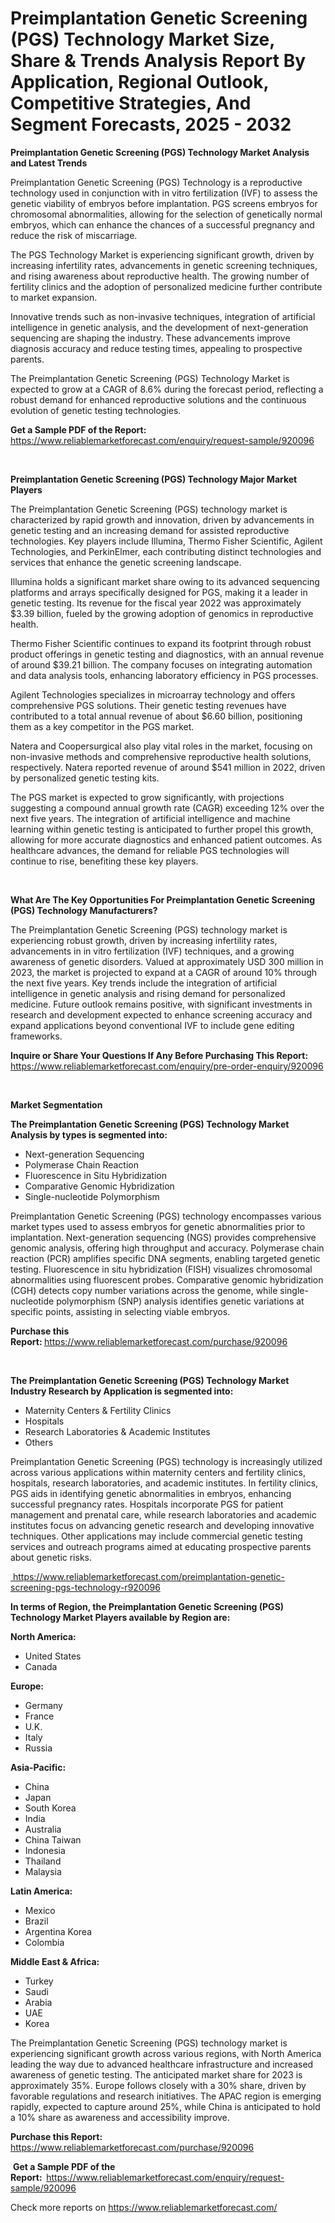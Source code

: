 <p><h1>Preimplantation Genetic Screening (PGS) Technology Market Size, Share & Trends Analysis Report By Application, Regional Outlook, Competitive Strategies, And Segment Forecasts, 2025 - 2032</h1></p><p><strong>Preimplantation Genetic Screening (PGS) Technology Market Analysis and Latest Trends</strong></p>
<p><p>Preimplantation Genetic Screening (PGS) Technology is a reproductive technology used in conjunction with in vitro fertilization (IVF) to assess the genetic viability of embryos before implantation. PGS screens embryos for chromosomal abnormalities, allowing for the selection of genetically normal embryos, which can enhance the chances of a successful pregnancy and reduce the risk of miscarriage.</p><p>The PGS Technology Market is experiencing significant growth, driven by increasing infertility rates, advancements in genetic screening techniques, and rising awareness about reproductive health. The growing number of fertility clinics and the adoption of personalized medicine further contribute to market expansion.  </p><p>Innovative trends such as non-invasive techniques, integration of artificial intelligence in genetic analysis, and the development of next-generation sequencing are shaping the industry. These advancements improve diagnosis accuracy and reduce testing times, appealing to prospective parents. </p><p>The Preimplantation Genetic Screening (PGS) Technology Market is expected to grow at a CAGR of 8.6% during the forecast period, reflecting a robust demand for enhanced reproductive solutions and the continuous evolution of genetic testing technologies.</p></p>
<p><strong>Get a Sample PDF of the Report:&nbsp;</strong> <a href="https://www.reliablemarketforecast.com/enquiry/request-sample/920096?utm_campaign=1105&utm_medium=2&utm_source=Github&utm_content=ia&utm_term=03032025&utm_id=preimplantation-genetic-screening-pgs-technology">https://www.reliablemarketforecast.com/enquiry/request-sample/920096</a></p>
<p>&nbsp;</p>
<p><strong>Preimplantation Genetic Screening (PGS) Technology Major Market Players</strong></p>
<p><p>The Preimplantation Genetic Screening (PGS) technology market is characterized by rapid growth and innovation, driven by advancements in genetic testing and an increasing demand for assisted reproductive technologies. Key players include Illumina, Thermo Fisher Scientific, Agilent Technologies, and PerkinElmer, each contributing distinct technologies and services that enhance the genetic screening landscape.</p><p>Illumina holds a significant market share owing to its advanced sequencing platforms and arrays specifically designed for PGS, making it a leader in genetic testing. Its revenue for the fiscal year 2022 was approximately $3.39 billion, fueled by the growing adoption of genomics in reproductive health.</p><p>Thermo Fisher Scientific continues to expand its footprint through robust product offerings in genetic testing and diagnostics, with an annual revenue of around $39.21 billion. The company focuses on integrating automation and data analysis tools, enhancing laboratory efficiency in PGS processes.</p><p>Agilent Technologies specializes in microarray technology and offers comprehensive PGS solutions. Their genetic testing revenues have contributed to a total annual revenue of about $6.60 billion, positioning them as a key competitor in the PGS market.</p><p>Natera and Coopersurgical also play vital roles in the market, focusing on non-invasive methods and comprehensive reproductive health solutions, respectively. Natera reported revenue of around $541 million in 2022, driven by personalized genetic testing kits.</p><p>The PGS market is expected to grow significantly, with projections suggesting a compound annual growth rate (CAGR) exceeding 12% over the next five years. The integration of artificial intelligence and machine learning within genetic testing is anticipated to further propel this growth, allowing for more accurate diagnostics and enhanced patient outcomes. As healthcare advances, the demand for reliable PGS technologies will continue to rise, benefiting these key players.</p></p>
<p>&nbsp;</p>
<p><strong>What Are The Key Opportunities For Preimplantation Genetic Screening (PGS) Technology Manufacturers?</strong></p>
<p><p>The Preimplantation Genetic Screening (PGS) technology market is experiencing robust growth, driven by increasing infertility rates, advancements in in vitro fertilization (IVF) techniques, and a growing awareness of genetic disorders. Valued at approximately USD 300 million in 2023, the market is projected to expand at a CAGR of around 10% through the next five years. Key trends include the integration of artificial intelligence in genetic analysis and rising demand for personalized medicine. Future outlook remains positive, with significant investments in research and development expected to enhance screening accuracy and expand applications beyond conventional IVF to include gene editing frameworks.</p></p>
<p><strong>Inquire or Share Your Questions If Any Before Purchasing This Report:</strong> <a href="https://www.reliablemarketforecast.com/enquiry/pre-order-enquiry/920096?utm_campaign=1105&utm_medium=2&utm_source=Github&utm_content=ia&utm_term=03032025&utm_id=preimplantation-genetic-screening-pgs-technology">https://www.reliablemarketforecast.com/enquiry/pre-order-enquiry/920096</a></p>
<p>&nbsp;</p>
<p><strong>Market Segmentation</strong></p>
<p><strong>The Preimplantation Genetic Screening (PGS) Technology Market Analysis by types is segmented into:</strong></p>
<p><ul><li>Next-generation Sequencing</li><li>Polymerase Chain Reaction</li><li>Fluorescence in Situ Hybridization</li><li>Comparative Genomic Hybridization</li><li>Single-nucleotide Polymorphism</li></ul></p>
<p><p>Preimplantation Genetic Screening (PGS) technology encompasses various market types used to assess embryos for genetic abnormalities prior to implantation. Next-generation sequencing (NGS) provides comprehensive genomic analysis, offering high throughput and accuracy. Polymerase chain reaction (PCR) amplifies specific DNA segments, enabling targeted genetic testing. Fluorescence in situ hybridization (FISH) visualizes chromosomal abnormalities using fluorescent probes. Comparative genomic hybridization (CGH) detects copy number variations across the genome, while single-nucleotide polymorphism (SNP) analysis identifies genetic variations at specific points, assisting in selecting viable embryos.</p></p>
<p><strong>Purchase this Report:&nbsp;</strong><a href="https://www.reliablemarketforecast.com/purchase/920096?utm_campaign=1105&utm_medium=2&utm_source=Github&utm_content=ia&utm_term=03032025&utm_id=preimplantation-genetic-screening-pgs-technology">https://www.reliablemarketforecast.com/purchase/920096</a></p>
<p>&nbsp;</p>
<p><strong>The Preimplantation Genetic Screening (PGS) Technology Market Industry Research by Application is segmented into:</strong></p>
<p><ul><li>Maternity Centers & Fertility Clinics</li><li>Hospitals</li><li>Research Laboratories & Academic Institutes</li><li>Others</li></ul></p>
<p><p>Preimplantation Genetic Screening (PGS) technology is increasingly utilized across various applications within maternity centers and fertility clinics, hospitals, research laboratories, and academic institutes. In fertility clinics, PGS aids in identifying genetic abnormalities in embryos, enhancing successful pregnancy rates. Hospitals incorporate PGS for patient management and prenatal care, while research laboratories and academic institutes focus on advancing genetic research and developing innovative techniques. Other applications may include commercial genetic testing services and outreach programs aimed at educating prospective parents about genetic risks.</p></p>
<p><a href="https://www.reliablemarketforecast.com/preimplantation-genetic-screening-pgs-technology-r920096?utm_campaign=1105&utm_medium=2&utm_source=Github&utm_content=ia&utm_term=03032025&utm_id=preimplantation-genetic-screening-pgs-technology">&nbsp;https://www.reliablemarketforecast.com/preimplantation-genetic-screening-pgs-technology-r920096</a></p>
<p><strong>In terms of Region, the Preimplantation Genetic Screening (PGS) Technology Market Players available by Region are:</strong></p>
<p>
    <p> <strong> North America: </strong>
        <ul>
            <li>United States</li>
            <li>Canada</li>
        </ul>
        </p> 
    <p> <strong> Europe: </strong>
        <ul>
            <li>Germany</li>
            <li>France</li>
            <li>U.K.</li>
            <li>Italy</li>
            <li>Russia</li>
        </ul>
        </p> 
    <p> <strong> Asia-Pacific: </strong>
        <ul>
            <li>China</li>
            <li>Japan</li>
            <li>South Korea</li>
            <li>India</li>
            <li>Australia</li>
            <li>China Taiwan</li>
            <li>Indonesia</li>
            <li>Thailand</li>
            <li>Malaysia</li>
        </ul>
        </p> 
    <p> <strong> Latin America: </strong>
        <ul>
            <li>Mexico</li>
            <li>Brazil</li>
            <li>Argentina Korea</li>
            <li>Colombia</li>
        </ul>
        </p> 
    <p> <strong> Middle East & Africa: </strong>
        <ul>
            <li>Turkey</li>
            <li>Saudi</li>
            <li>Arabia</li>
            <li>UAE</li>
            <li>Korea</li>
        </ul>
    </p>
    </p>
<p><p>The Preimplantation Genetic Screening (PGS) technology market is experiencing significant growth across various regions, with North America leading the way due to advanced healthcare infrastructure and increased awareness of genetic testing. The anticipated market share for 2023 is approximately 35%. Europe follows closely with a 30% share, driven by favorable regulations and research initiatives. The APAC region is emerging rapidly, expected to capture around 25%, while China is anticipated to hold a 10% share as awareness and accessibility improve.</p></p>
<p><strong>Purchase this Report: </strong><a href="https://www.reliablemarketforecast.com/purchase/920096?utm_campaign=1105&utm_medium=2&utm_source=Github&utm_content=ia&utm_term=03032025&utm_id=preimplantation-genetic-screening-pgs-technology">https://www.reliablemarketforecast.com/purchase/920096</a></p>
<p>&nbsp;<strong>Get a Sample PDF of the Report:&nbsp;&nbsp;</strong><a href="https://www.reliablemarketforecast.com/enquiry/request-sample/920096?utm_campaign=1105&utm_medium=2&utm_source=Github&utm_content=ia&utm_term=03032025&utm_id=preimplantation-genetic-screening-pgs-technology">https://www.reliablemarketforecast.com/enquiry/request-sample/920096</a></p>
<p><strong></strong></p>
<p>Check more reports on <a href="https://www.reliablemarketforecast.com/?utm_campaign=1105&utm_medium=2&utm_source=Github&utm_content=ia&utm_term=03032025&utm_id=preimplantation-genetic-screening-pgs-technology">https://www.reliablemarketforecast.com/</a></p>